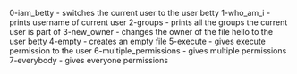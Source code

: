 0-iam_betty - switches the current user to the user betty
1-who_am_i - prints username of current user
2-groups - prints all the groups the current user is part of
3-new_owner - changes the owner of the file hello to the user betty
4-empty - creates an empty file
5-execute - gives execute permission to the user
6-multiple_permissions - gives multiple permissions
7-everybody - gives everyone permissions
